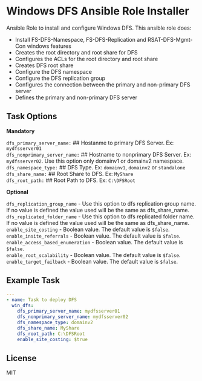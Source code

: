 Windows DFS Ansible Role Installer
=========

Ansible Role to install and configure Windows DFS. This ansible role does:<br/>

 - Install FS-DFS-Namespace, FS-DFS-Replication and RSAT-DFS-Mgmt-Con windows features
 - Creates the root directory and root share for DFS
 - Configures the ACLs for the root directory and root share
 - Creates DFS root share
 - Configure the DFS namespace
 - Configure the DFS replication group
 - Configures the connection between the primary and non-primary DFS server
 - Defines the primary and non-primary DFS server

Task Options
--------------

**Mandatory**

`dfs_primary_server_name:` ## Hostanme to primary DFS Server. Ex: `mydfsserver01`<br/>
`dfs_nonprimary_server_name:` ## Hostname to nonprimary DFS Server. Ex: `mydfsserver02`. Use this option only domainv1 or domainv2 namespace.<br/>
`dfs_namespace_type:` ## DFS Type. Ex: `domainv1`, `domainv2` or `standalone`<br/>
`dfs_share_name:` ## Root Share to DFS. Ex: `MyShare`<br/>
`dfs_root_path:` ## Root Path to DFS. Ex: `C:\DFSRoot`<br/>

**Optional**

`dfs_replication_group_name` - Use this option to dfs replication group name. If no value is defined the value used will be the same as dfs_share_name.<br/>
`dfs_replicated_folder_name` - Use this option to dfs replicated folder name. If no value is defined the value used will be the same as dfs_share_name.<br/>
`enable_site_costing` - Boolean value. The default value is `$false`.<br/>
`enable_insite_referrals` - Boolean value. The default value is `$false`.<br/>
`enable_access_based_enumeration` - Boolean value. The default value is `$false`.<br/>
`enable_root_scalability` - Boolean value. The default value is `$false`.<br/>
`enable_target_failback` - Boolean value. The default value is `$false`.<br/>

Example Task
----------------

```yaml
---
- name: Task to deploy DFS
  win_dfs:
    dfs_primary_server_name: mydfsserver01
    dfs_nonprimary_server_name: mydfsserver02
    dfs_namespace_type: domainv2
    dfs_share_name: MyShare
    dfs_root_path: C:\DFSRoot
    enable_site_costing: $true
```

License
-------

MIT
